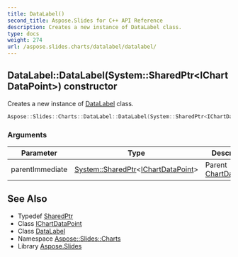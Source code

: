 ```yaml
---
title: DataLabel()
second_title: Aspose.Slides for C++ API Reference
description: Creates a new instance of DataLabel class.
type: docs
weight: 274
url: /aspose.slides.charts/datalabel/datalabel/
---
```

## DataLabel::DataLabel(System::SharedPtr\<IChartDataPoint\>) constructor


Creates a new instance of [DataLabel](../) class.

```cpp
Aspose::Slides::Charts::DataLabel::DataLabel(System::SharedPtr<IChartDataPoint> parentImmediate)
```


### Arguments

| Parameter | Type | Description |
| --- | --- | --- |
| parentImmediate | [System::SharedPtr](../../../system/sharedptr/)\<[IChartDataPoint](../../ichartdatapoint/)\> | Parent [ChartDataPoint](../../chartdatapoint/). |

## See Also

* Typedef [SharedPtr](../../../system/sharedptr/)
* Class [IChartDataPoint](../../ichartdatapoint/)
* Class [DataLabel](../)
* Namespace [Aspose::Slides::Charts](../../)
* Library [Aspose.Slides](../../../)